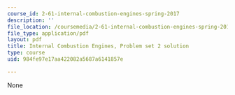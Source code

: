 ```yaml
---
course_id: 2-61-internal-combustion-engines-spring-2017
description: ''
file_location: /coursemedia/2-61-internal-combustion-engines-spring-2017/984fe97e17aa422082a5687a6141857e_MIT2_61S17_ps2_soln.pdf
file_type: application/pdf
layout: pdf
title: Internal Combustion Engines, Problem set 2 solution
type: course
uid: 984fe97e17aa422082a5687a6141857e

---
```

None
